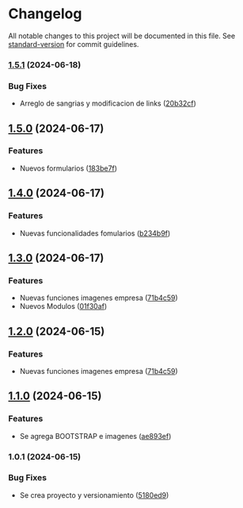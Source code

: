 # Changelog

All notable changes to this project will be documented in this file. See [standard-version](https://github.com/conventional-changelog/standard-version) for commit guidelines.

### [1.5.1](https://github.com/Camcadena/proyecto_litografia/compare/v1.5.0...v1.5.1) (2024-06-18)


### Bug Fixes

* Arreglo de sangrias y modificacion de links ([20b32cf](https://github.com/Camcadena/proyecto_litografia/commit/20b32cf6d436add724496dccc3115c7caa2f1d5b))

## [1.5.0](https://github.com/Camcadena/proyecto_litografia/compare/v1.4.0...v1.5.0) (2024-06-17)


### Features

* Nuevos formularios ([183be7f](https://github.com/Camcadena/proyecto_litografia/commit/183be7fe503ba182a334b00bf378aef852da91eb))

## [1.4.0](https://github.com/Camcadena/proyecto_litografia/compare/v1.3.0...v1.4.0) (2024-06-17)


### Features

* Nuevas funcionalidades fomularios ([b234b9f](https://github.com/Camcadena/proyecto_litografia/commit/b234b9fd59da1d2f92155399dbfc7abb1ac47ac0))

## [1.3.0](https://github.com/Camcadena/proyecto_litografia/compare/v1.1.0...v1.3.0) (2024-06-17)


### Features

* Nuevas funciones imagenes empresa ([71b4c59](https://github.com/Camcadena/proyecto_litografia/commit/71b4c591c6a2edc217ce2e47203e61efc28ab015))
* Nuevos Modulos ([01f30af](https://github.com/Camcadena/proyecto_litografia/commit/01f30af13a60976f81b33447a31805b6469a3019))

## [1.2.0](https://github.com/Camcadena/proyecto_litografia/compare/v1.1.0...v1.2.0) (2024-06-15)


### Features

* Nuevas funciones imagenes empresa ([71b4c59](https://github.com/Camcadena/proyecto_litografia/commit/71b4c591c6a2edc217ce2e47203e61efc28ab015))

## [1.1.0](https://github.com/Camcadena/proyecto_litografia/compare/v1.0.1...v1.1.0) (2024-06-15)


### Features

* Se agrega BOOTSTRAP e imagenes ([ae893ef](https://github.com/Camcadena/proyecto_litografia/commit/ae893ef0d3a6e4166aaa201d1e186b99136ff3da))

### 1.0.1 (2024-06-15)


### Bug Fixes

* Se crea proyecto y versionamiento ([5180ed9](https://github.com/Camcadena/proyecto_litografia/commit/5180ed938fa1d7162d8bfe678ad84c8624aced1e))

